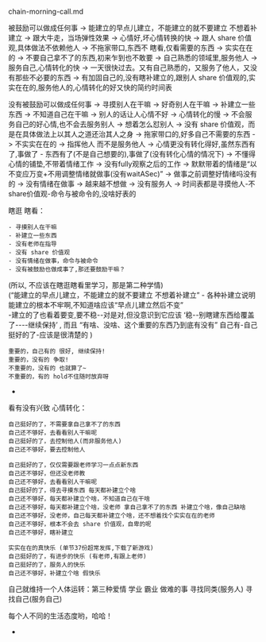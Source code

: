 
chain-morning-call.md

被鼓励可以做成任何事 -> 能建立的早点儿建立，不能建立的就不要建立 不想着补建立 -> 跟大牛走，当场弹性效果 -> 心情好,坏心情转换的快 -> 跟人 share 价值观,具体做法不依赖他人 -> 不拖家带口,东西不 瞎看,仅看需要的东西 -> 实实在在的 -> 不要自己拿不了的东西,初来乍到也不敢要 -> 自己熟悉的领域里,服务他人 -> 服务自己,心情转化的快 -> 一天很快过去。又有自己熟悉的，又服务了他人，又没有那些不必要的东西 -> 有加固自己的,没有瞎补建立的,跟别人 share 价值观的,实实在在的,服务他人的,心情转化的好又快的简约时间表

没有被鼓励可以做成任何事 -> 寻摸别人在干嘛 -> 好奇别人在干嘛 -> 补建立一些东西 -> 不知道自己在干嘛 -> 别人的话让人心情不好 -> 心情转化的慢 -> 不会服务自己的好心情,也不会去服务别人 -> 想着怎么怼别人 -> 没有 share 价值观，而是在具体做法上以其人之道还治其人之身 -> 拖家带口的,好多自己不需要的东西 -> 不实实在在的 -> 指挥他人 而不是服务他人 -> 心情更没有转化得好,虽然东西有了,事做了 - 东西有了(不是自己想要的),事做了(没有转化心情的情况下) -> 不懂得心情的铺垫,不带着情绪工作 -> 没有fully观察之后的工作 -> 默默带着的情绪是“以不变应万变+不用调整情绪就做事(没有waitASec)” -> 做事之前调整好情绪吗没有的 -> 没有情绪在做事 -> 越来越不想做 -> 没有服务人 -> 时间表都是寻摸他人-不share价值观-命令与被命令的,没啥好表的

瞎逛 瞎看：
```
- 寻摸别人在干嘛 
- 补建立一些东西
- 没有老师在指导
- 没有 share 价值观
- 没有情绪在做事，命令与被命令
- 没有被鼓励也做成事了,那还要鼓励干嘛？
```
(所以, 不应该在瞎逛瞎看里学习，那是第二种学情)<br>
(“能建立的早点儿建立，不能建立的就不要建立 不想着补建立” - 各种补建立说明能建立的根本不牢啊,不知道啥应该“早点儿建立然后不变”<br>-建立的了也看着要变,要不稳--对是对,但没意识到它应该 ‘稳--别瞎建东西给覆盖了----继续保持’ , 而且 “有啥、没啥、这个重要的东西乃到底有没有” 自己有-自己挺好的了-应该是很清楚的 )
```
重要的，自己有的 很好, 继续保持!
重要的，没有的 争取!
不重要的，没有的 也就算了~
不重要的，有的 hold不住随时放弃呀
```

-


看有没有兴致 心情转化：
```
自己挺好的了，不需要拿自己拿不了的东西
自己还不够好，去看看别人干嘛呢
自己挺好的了，去控制他人(而非服务他人)
自己还不够好，要去控制他人
```

```
自己挺好的了，仅仅需要跟老师学习一点点新东西
自己还不够好，但还没老师教
自己还不够好，去看看别人干嘛呢
自己挺好的了，得去寻摸东西 每天都补建立个啥
自己还不够好，每天都补建立个啥，不知道自己在干啥
自己还不够好，每天都补建立个啥，没老师 拿自己拿不了的东西 补建立个啥，像自己缺啥
自己还不够好，没老师，自己每天都补建立个啥，还不想着找个实实在在的老师
自己还不够好，根本不会去 share 价值观，自卑的呢
自己还不够好，瞎补建立
```

```
实实在在的真快乐 (单节37份超常发挥,下载了新游戏)
自己挺好的了，有进步的快乐 (有老师,有跟上老师)
自己挺好的了，服务人的快乐
自己还不够好，补建立个啥 假快乐
```

自己就维持一个人体运转：第三种爱情 学业 霸业 做难的事 寻找同类(服务人) 寻找自己(服务自己)

每个人不同的生活态度哟，哈哈！

-
